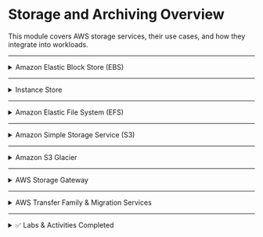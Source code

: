 # Storage and Archiving Overview

This module covers AWS storage services, their use cases, and how they integrate into workloads.

---

<details>
<summary>Amazon Elastic Block Store (EBS)</summary>

**What it is:** Block-level storage volumes that attach to Amazon EC2 instances.  

**Use cases:**
- Persistent storage for EC2 (retains data after instance stops).  
- Databases and applications needing low-latency, high-performance storage.  
- Snapshots for backup and disaster recovery.  

</details>

---

<details>
<summary>Instance Store</summary>

**What it is:** Ephemeral block storage physically attached to the host machine.  

**Use cases:**
- Temporary data storage for caches, buffers, or scratch data.  
- High-speed storage for workloads where data doesn’t need to persist after instance stop/termination.  

</details>

---

<details>
<summary>Amazon Elastic File System (EFS)</summary>

**What it is:** Fully managed, scalable file storage for use with AWS compute services.  

**Use cases:**
- Shared file system for multiple EC2 instances.  
- Content management systems, web serving, and data analytics.  
- Lift-and-shift enterprise apps requiring shared storage.  

</details>

---

<details>
<summary>Amazon Simple Storage Service (S3)</summary>

**What it is:** Object storage built for scalability, durability, and availability.  

**Use cases:**
- Data lakes and big data analytics.  
- Backup, restore, and disaster recovery.  
- Hosting static websites.  
- Media storage and content distribution.  

</details>

---

<details>
<summary>Amazon S3 Glacier</summary>

**What it is:** Low-cost object storage for long-term archiving and backup.  

**Use cases:**
- Archival of compliance data (medical, financial, legal).  
- Storing backups for months to years.  
- Rarely accessed data that must be retained.  

</details>

---

<details>
<summary>AWS Storage Gateway</summary>

**What it is:** Hybrid cloud storage service bridging on-premises environments with AWS storage.  

**Use cases:**
- Extending on-premises storage to AWS.  
- Backup/archival with S3 or Glacier while maintaining local access.  
- Cloud-based disaster recovery.  

</details>

---

<details>
<summary>AWS Transfer Family & Migration Services</summary>

**What it is:** Fully managed support for SFTP, FTPS, and FTP to transfer data into and out of S3 or EFS.  

**Use cases:**
- Securely migrating large datasets to AWS.  
- Integrating legacy file transfer workflows into cloud storage.  
- Data onboarding from partners or external vendors.  

</details>

---


<details>
<summary>✅ Labs & Activities Completed</summary>
 
- [182 - Lab - Working with Amazon EBS](./labs/lab-182.md) 

</details>